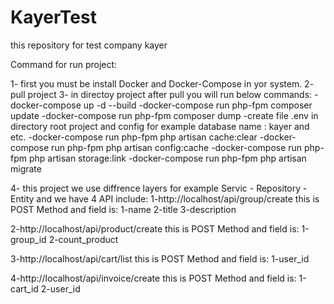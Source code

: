 # KayerTest
this repository for test company kayer

Command for run project:

1- first you must be install Docker and Docker-Compose in yor system.
2- pull project
3- in directoy project after pull you will run below commands:
  -docker-compose up -d --build
  -docker-compose run php-fpm composer update
  -docker-compose run php-fpm composer dump
  -create file .env in directory root project and config for example database name : kayer and etc.
  -docker-compose run php-fpm php artisan cache:clear
  -docker-compose run php-fpm php artisan config:cache
  -docker-compose run php-fpm php artisan storage:link
  -docker-compose run php-fpm php artisan migrate
  
4- this project we  use diffrence layers for example Servic - Repository - Entity and we have 4 API include:
  1-http://localhost/api/group/create     this is POST Method and field is: 1-name  2-title 3-description
    
  2-http://localhost/api/product/create   this is POST Method and field is: 1-group_id  2-count_product
   
  3-http://localhost/api/cart/list        this is POST Method and field is: 1-user_id
  
  4-http://localhost/api/invoice/create   this is POST Method and field is: 1-cart_id 2-user_id